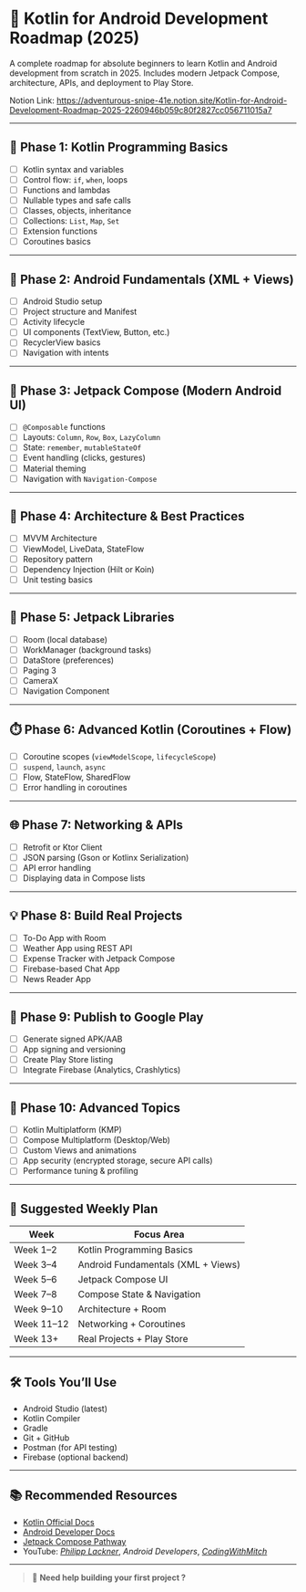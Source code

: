 # 📱 Kotlin for Android Development Roadmap (2025)

A complete roadmap for absolute beginners to learn Kotlin and Android development from scratch in 2025. Includes modern Jetpack Compose, architecture, APIs, and deployment to Play Store.

Notion Link: https://adventurous-snipe-41e.notion.site/Kotlin-for-Android-Development-Roadmap-2025-2260946b059c80f2827cc056711015a7

---

## 🧭 Phase 1: Kotlin Programming Basics
- [ ] Kotlin syntax and variables
- [ ] Control flow: `if`, `when`, loops
- [ ] Functions and lambdas
- [ ] Nullable types and safe calls
- [ ] Classes, objects, inheritance
- [ ] Collections: `List`, `Map`, `Set`
- [ ] Extension functions
- [ ] Coroutines basics

---

## 📱 Phase 2: Android Fundamentals (XML + Views)
- [ ] Android Studio setup
- [ ] Project structure and Manifest
- [ ] Activity lifecycle
- [ ] UI components (TextView, Button, etc.)
- [ ] RecyclerView basics
- [ ] Navigation with intents

---

## 🎨 Phase 3: Jetpack Compose (Modern Android UI)
- [ ] `@Composable` functions
- [ ] Layouts: `Column`, `Row`, `Box`, `LazyColumn`
- [ ] State: `remember`, `mutableStateOf`
- [ ] Event handling (clicks, gestures)
- [ ] Material theming
- [ ] Navigation with `Navigation-Compose`

---

## 🧱 Phase 4: Architecture & Best Practices
- [ ] MVVM Architecture
- [ ] ViewModel, LiveData, StateFlow
- [ ] Repository pattern
- [ ] Dependency Injection (Hilt or Koin)
- [ ] Unit testing basics

---

## 🧩 Phase 5: Jetpack Libraries
- [ ] Room (local database)
- [ ] WorkManager (background tasks)
- [ ] DataStore (preferences)
- [ ] Paging 3
- [ ] CameraX
- [ ] Navigation Component

---

## ⏱️ Phase 6: Advanced Kotlin (Coroutines + Flow)
- [ ] Coroutine scopes (`viewModelScope`, `lifecycleScope`)
- [ ] `suspend`, `launch`, `async`
- [ ] Flow, StateFlow, SharedFlow
- [ ] Error handling in coroutines

---

## 🌐 Phase 7: Networking & APIs
- [ ] Retrofit or Ktor Client
- [ ] JSON parsing (Gson or Kotlinx Serialization)
- [ ] API error handling
- [ ] Displaying data in Compose lists

---

## 💡 Phase 8: Build Real Projects
- [ ] To-Do App with Room
- [ ] Weather App using REST API
- [ ] Expense Tracker with Jetpack Compose
- [ ] Firebase-based Chat App
- [ ] News Reader App

---

## 🚀 Phase 9: Publish to Google Play
- [ ] Generate signed APK/AAB
- [ ] App signing and versioning
- [ ] Create Play Store listing
- [ ] Integrate Firebase (Analytics, Crashlytics)

---

## 🧠 Phase 10: Advanced Topics
- [ ] Kotlin Multiplatform (KMP)
- [ ] Compose Multiplatform (Desktop/Web)
- [ ] Custom Views and animations
- [ ] App security (encrypted storage, secure API calls)
- [ ] Performance tuning & profiling

---

## 📅 Suggested Weekly Plan

| Week      | Focus Area                        |
|-----------|-----------------------------------|
| Week 1–2  | Kotlin Programming Basics         |
| Week 3–4  | Android Fundamentals (XML + Views)|
| Week 5–6  | Jetpack Compose UI                |
| Week 7–8  | Compose State & Navigation        |
| Week 9–10 | Architecture + Room               |
| Week 11–12| Networking + Coroutines           |
| Week 13+  | Real Projects + Play Store        |

---

## 🛠 Tools You’ll Use
- Android Studio (latest)
- Kotlin Compiler
- Gradle
- Git + GitHub
- Postman (for API testing)
- Firebase (optional backend)

---

## 📚 Recommended Resources
- [Kotlin Official Docs](https://kotlinlang.org/docs/home.html)
- [Android Developer Docs](https://developer.android.com/)
- [Jetpack Compose Pathway](https://developer.android.com/jetpack/compose/tutorial)
- YouTube: *[Philipp Lackner](https://www.youtube.com/@PhilippLackner)*, *Android Developers*, *[CodingWithMitch](https://www.youtube.com/@codingwithmitch)*

---

> 💬 **Need help building your first project ?**
